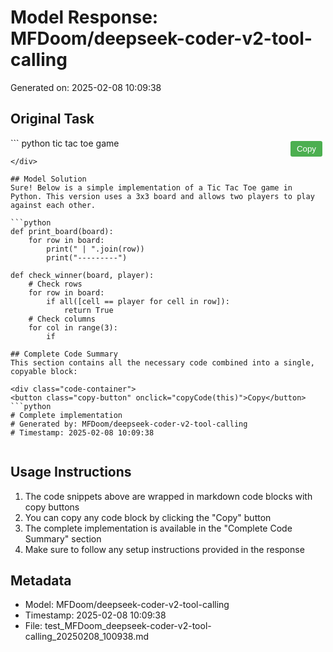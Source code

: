 # Model Response: MFDoom/deepseek-coder-v2-tool-calling
Generated on: 2025-02-08 10:09:38


<style>
.copy-button {
    position: absolute;
    top: 5px;
    right: 5px;
    padding: 5px 10px;
    background-color: #4CAF50;
    color: white;
    border: none;
    border-radius: 3px;
    cursor: pointer;
    z-index: 1;
}
.code-container {
    position: relative;
    margin: 10px 0;
}
.copy-button:hover {
    background-color: #45a049;
}
.copy-button:active {
    background-color: #3d8b40;
}
</style>

<script>
function copyCode(buttonElement) {
    const codeBlock = buttonElement.parentElement.querySelector('code');
    const range = document.createRange();
    range.selectNode(codeBlock);
    window.getSelection().removeAllRanges();
    window.getSelection().addRange(range);
    try {
        document.execCommand('copy');
        buttonElement.textContent = 'Copied!';
        setTimeout(() => {
            buttonElement.textContent = 'Copy';
        }, 2000);
    } catch(e) {
        console.error('Failed to copy text:', e);
        buttonElement.textContent = 'Failed to copy';
    }
    window.getSelection().removeAllRanges();
}
</script>


## Original Task
<div class="code-container">
<button class="copy-button" onclick="copyCode(this)">Copy</button>
```
python tic tac toe game

```
</div>

## Model Solution
Sure! Below is a simple implementation of a Tic Tac Toe game in Python. This version uses a 3x3 board and allows two players to play against each other.

```python
def print_board(board):
    for row in board:
        print(" | ".join(row))
        print("---------")

def check_winner(board, player):
    # Check rows
    for row in board:
        if all([cell == player for cell in row]):
            return True
    # Check columns
    for col in range(3):
        if

## Complete Code Summary
This section contains all the necessary code combined into a single, copyable block:

<div class="code-container">
<button class="copy-button" onclick="copyCode(this)">Copy</button>
```python
# Complete implementation
# Generated by: MFDoom/deepseek-coder-v2-tool-calling
# Timestamp: 2025-02-08 10:09:38


```
</div>

## Usage Instructions
1. The code snippets above are wrapped in markdown code blocks with copy buttons
2. You can copy any code block by clicking the "Copy" button
3. The complete implementation is available in the "Complete Code Summary" section
4. Make sure to follow any setup instructions provided in the response

## Metadata
- Model: MFDoom/deepseek-coder-v2-tool-calling
- Timestamp: 2025-02-08 10:09:38
- File: test_MFDoom_deepseek-coder-v2-tool-calling_20250208_100938.md
